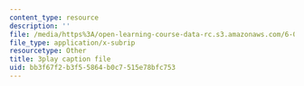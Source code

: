 ```yaml
---
content_type: resource
description: ''
file: /media/https%3A/open-learning-course-data-rc.s3.amazonaws.com/6-00sc-introduction-to-computer-science-and-programming-spring-2011/bb3f67f2b3f55864b0c7515e78bfc753_Mx0uXIBD-yA.vtt
file_type: application/x-subrip
resourcetype: Other
title: 3play caption file
uid: bb3f67f2-b3f5-5864-b0c7-515e78bfc753
---
```

